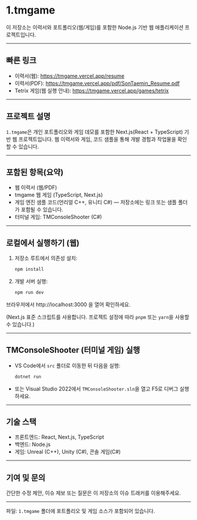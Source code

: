 # 1.tmgame

이 저장소는 이력서와 포트폴리오(웹/게임)를 포함한 Node.js 기반 웹 애플리케이션 프로젝트입니다.

---

## 빠른 링크

- 이력서(웹): https://tmgame.vercel.app/resume
- 이력서(PDF): https://tmgame.vercel.app/pdf/SonTaemin_Resume.pdf
- Tetrix 게임(웹 실행 안내): https://tmgame.vercel.app/games/tetrix

---

## 프로젝트 설명

`1.tmgame`은 개인 포트폴리오와 게임 데모를 포함한 Next.js(React + TypeScript) 기반 웹 프로젝트입니다. 웹 이력서와 게임, 코드 샘플을 통해 개발 경험과 작업물을 확인할 수 있습니다.

---

## 포함된 항목(요약)

- 웹 이력서 (웹/PDF)
- tmgame 웹 게임 (TypeScript, Next.js)
- 게임 엔진 샘플 코드(언리얼 C++, 유니티 C#) — 저장소에는 링크 또는 샘플 폴더가 포함될 수 있습니다.
- 터미널 게임: TMConsoleShooter (C#)

---

## 로컬에서 실행하기 (웹)

1. 저장소 루트에서 의존성 설치:

   ```powershell
   npm install
   ```

2. 개발 서버 실행:

   ```powershell
   npm run dev
   ```

브라우저에서 http://localhost:3000 을 열어 확인하세요.

(Next.js 표준 스크립트를 사용합니다. 프로젝트 설정에 따라 `pnpm` 또는 `yarn`을 사용할 수 있습니다.)

---

## TMConsoleShooter (터미널 게임) 실행

- VS Code에서 `src` 폴더로 이동한 뒤 다음을 실행:

  ```powershell
  dotnet run
  ```

- 또는 Visual Studio 2022에서 `TMConsoleShooter.sln`을 열고 F5로 디버그 실행하세요.

---

## 기술 스택

- 프론트엔드: React, Next.js, TypeScript
- 백엔드: Node.js
- 게임: Unreal (C++), Unity (C#), 콘솔 게임(C#)

---

## 기여 및 문의

간단한 수정 제안, 이슈 제보 또는 질문은 이 저장소의 이슈 트래커를 이용해주세요.

---

파일: `1.tmgame` 폴더에 포트폴리오 및 게임 소스가 포함되어 있습니다.